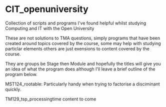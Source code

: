 # CIT_openuniversity
Collection of scripts and programs I've found helpful whilst studying Computing and IT with the Open University

These are not solutions to TMA questions, simply programs that have been created around topics covered by the course, some may help with studying particlar elements others are just exensions to content covered by the course.

They are groups be Stage then Module and hopefully the titles will give you an idea of what the program does although I'll leave a brief outline of the program below.

MST124_rootable:
Particularly handy when trying to factorise a disciminant quickly.


TM129_tsp_processingtime
content to come
